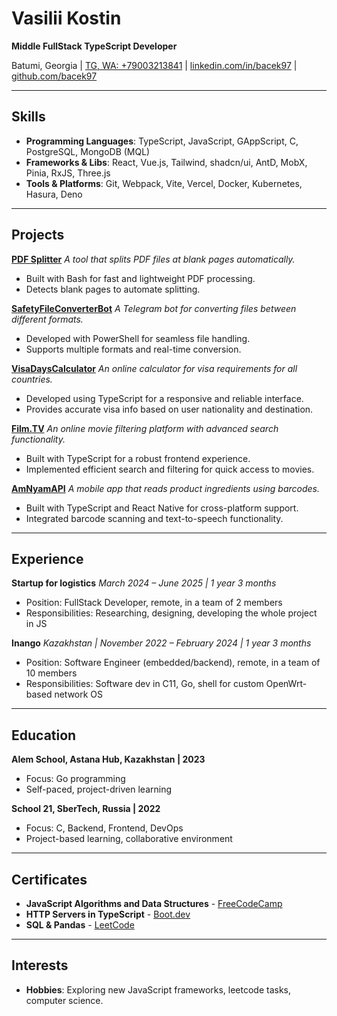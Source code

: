 # Vasilii Kostin

**Middle FullStack TypeScript Developer**

Batumi, Georgia | [TG, WA: +79003213841](https://t.me/liliammo) | [linkedin.com/in/bacek97](https://linkedin.com/in/bacek97) | [github.com/bacek97](https://github.com/bacek97)

***
## Skills

* **Programming Languages**: TypeScript, JavaScript, GAppScript, C, PostgreSQL, MongoDB (MQL)
* **Frameworks & Libs**: React, Vue.js, Tailwind, shadcn/ui, AntD, MobX, Pinia, RxJS, Three.js
* **Tools & Platforms**: Git, Webpack, Vite, Vercel, Docker, Kubernetes, Hasura, Deno

***
## Projects

**[PDF Splitter](https://github.com/bacek97/pdf_splitter_by_blanks)** 
*A tool that splits PDF files at blank pages automatically.*

* Built with Bash for fast and lightweight PDF processing.  
* Detects blank pages to automate splitting.    

**[SafetyFileConverterBot](https://t.me/convert2pdf_pwrd_by_msoffice_bot)** 
*A Telegram bot for converting files between different formats.*

* Developed with PowerShell for seamless file handling.  
* Supports multiple formats and real-time conversion. 

**[VisaDaysCalculator]()** 
*An online calculator for visa requirements for all countries.*

* Developed using TypeScript for a responsive and reliable interface.  
* Provides accurate visa info based on user nationality and destination.

**[Film.TV]()** 
*An online movie filtering platform with advanced search functionality.*

* Built with TypeScript for a robust frontend experience.  
* Implemented efficient search and filtering for quick access to movies.   

**[AmNyamAPI]()** *A mobile app that reads product ingredients using barcodes.*

* Built with TypeScript and React Native for cross-platform support.  
* Integrated barcode scanning and text-to-speech functionality.  

***
## Experience
**Startup for logistics** *March 2024 – June 2025 | 1 year 3 months*  
* Position: FullStack Developer, remote, in a team of 2 members  
* Responsibilities: Researching, designing, developing the whole project in JS

**Inango** *Kazakhstan | November 2022 – February 2024 | 1 year 3 months*  
* Position: Software Engineer (embedded/backend), remote, in a team of 10 members  
* Responsibilities: Software dev in C11, Go, shell for custom OpenWrt-based network OS

***
## Education

**Alem School, Astana Hub, Kazakhstan | 2023**  
* Focus: Go programming  
* Self-paced, project-driven learning

**School 21, SberTech, Russia | 2022**  
* Focus: C, Backend, Frontend, DevOps  
* Project-based learning, collaborative environment  

***
## Certificates

* **JavaScript Algorithms and Data Structures** - [FreeCodeCamp](https://www.freecodecamp.org/bacek97)
* **HTTP Servers in TypeScript** - [Boot.dev](https://www.boot.dev/u/bacek97)
* **SQL & Pandas** - [LeetCode](https://leetcode.com/u/bacek97/)

***

## Interests

* **Hobbies**: Exploring new JavaScript frameworks, leetcode tasks, computer science.
